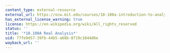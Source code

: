 ```yaml
---
content_type: external-resource
external_url: https://ocw.mit.edu/courses/18-100a-introduction-to-analysis-fall-2012/
has_external_license_warning: true
license: https://en.wikipedia.org/wiki/All_rights_reserved
status: ''
title: '*18.100A Real Analysis*'
uid: 77fe9d57-39fb-44b5-a68b-8719c1844d6e
wayback_url: ''
---
```

